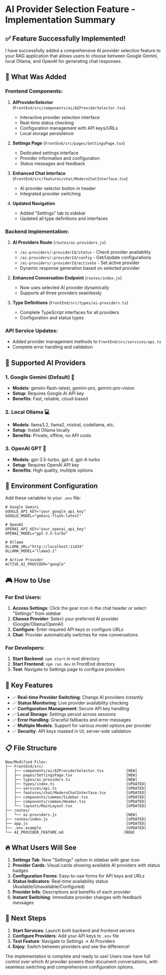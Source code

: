 # AI Provider Selection Feature - Implementation Summary

## ✅ Feature Successfully Implemented!

I have successfully added a comprehensive AI provider selection feature to your RAG application that allows users to choose between Google Gemini, local Ollama, and OpenAI for generating chat responses.

## 🎯 What Was Added

### Frontend Components:
1. **AIProviderSelector** (`FrontEnd/src/components/ai/AIProviderSelector.tsx`)
   - Interactive provider selection interface
   - Real-time status checking
   - Configuration management with API keys/URLs
   - Local storage persistence

2. **Settings Page** (`FrontEnd/src/pages/SettingsPage.tsx`)
   - Dedicated settings interface
   - Provider information and configuration
   - Status messages and feedback

3. **Enhanced Chat Interface** (`FrontEnd/src/features/chat/ModernChatInterface.tsx`)
   - AI provider selector button in header
   - Integrated provider switching

4. **Updated Navigation** 
   - Added "Settings" tab to sidebar
   - Updated all type definitions and interfaces

### Backend Implementation:
1. **AI Providers Route** (`routes/ai-providers.js`)
   - `/ai-providers/:providerId/status` - Check provider availability
   - `/ai-providers/:providerId/config` - Get/Update configurations
   - `/ai-providers/:providerId/activate` - Set active provider
   - Dynamic response generation based on selected provider

2. **Enhanced Conversation Endpoint** (`routes/index.js`)
   - Now uses selected AI provider dynamically
   - Supports all three providers seamlessly

3. **Type Definitions** (`FrontEnd/src/types/ai-providers.ts`)
   - Complete TypeScript interfaces for all providers
   - Configuration and status types

### API Service Updates:
- Added provider management methods to `FrontEnd/src/services/api.ts`
- Complete error handling and validation

## 🚀 Supported AI Providers

### 1. Google Gemini (Default) 🧠
- **Models**: gemini-flash-latest, gemini-pro, gemini-pro-vision
- **Setup**: Requires Google AI API key
- **Benefits**: Fast, reliable, cloud-based

### 2. Local Ollama 💻
- **Models**: llama3.2, llama2, mistral, codellama, etc.
- **Setup**: Install Ollama locally
- **Benefits**: Private, offline, no API costs

### 3. OpenAI GPT 🚀
- **Models**: gpt-3.5-turbo, gpt-4, gpt-4-turbo
- **Setup**: Requires OpenAI API key
- **Benefits**: High quality, multiple options

## 🔧 Environment Configuration

Add these variables to your `.env` file:

```env
# Google Gemini
GOOGLE_API_KEY="your_google_api_key"
GOOGLE_MODEL="gemini-flash-latest"

# OpenAI
OPENAI_API_KEY="your_openai_api_key" 
OPENAI_MODEL="gpt-3.5-turbo"

# Ollama
OLLAMA_URL="http://localhost:11434"
OLLAMA_MODEL="llama3.2"

# Active Provider
ACTIVE_AI_PROVIDER="google"
```

## 🎮 How to Use

### For End Users:
1. **Access Settings**: Click the gear icon in the chat header or select "Settings" from sidebar
2. **Choose Provider**: Select your preferred AI provider (Google/Ollama/OpenAI)
3. **Configure**: Enter required API keys or configure URLs
4. **Chat**: Provider automatically switches for new conversations

### For Developers:
1. **Start Backend**: `npm start` in root directory
2. **Start Frontend**: `npm run dev` in FrontEnd directory
3. **Test**: Navigate to Settings page to configure providers

## 🌟 Key Features

- ✅ **Real-time Provider Switching**: Change AI providers instantly
- ✅ **Status Monitoring**: Live provider availability checking
- ✅ **Configuration Management**: Secure API key handling
- ✅ **Local Storage**: Settings persist across sessions
- ✅ **Error Handling**: Graceful fallbacks and error messages
- ✅ **Multiple Models**: Support for various model options per provider
- ✅ **Security**: API keys masked in UI, server-side validation

## 📋 File Structure

```
New/Modified Files:
├── FrontEnd/src/
│   ├── components/ai/AIProviderSelector.tsx          [NEW]
│   ├── pages/SettingsPage.tsx                        [NEW] 
│   ├── types/ai-providers.ts                         [NEW]
│   ├── types/index.ts                                [UPDATED]
│   ├── services/api.ts                               [UPDATED]
│   ├── features/chat/ModernChatInterface.tsx         [UPDATED]
│   ├── components/common/Sidebar.tsx                 [UPDATED]
│   ├── components/common/Header.tsx                  [UPDATED]
│   └── layouts/MainLayout.tsx                        [UPDATED]
├── routes/
│   └── ai-providers.js                               [NEW]
├── routes/index.js                                   [UPDATED]
├── app.js                                            [UPDATED]
├── .env.example                                      [UPDATED]
└── AI_PROVIDER_FEATURE.md                           [NEW]
```

## 🔥 What Users Will See

1. **Settings Tab**: New "Settings" option in sidebar with gear icon
2. **Provider Cards**: Visual cards showing available AI providers with status badges
3. **Configuration Forms**: Easy-to-use forms for API keys and URLs
4. **Status Indicators**: Real-time availability status (Available/Unavailable/Configured)
5. **Provider Info**: Descriptions and benefits of each provider
6. **Instant Switching**: Immediate provider changes with feedback messages

## 🎯 Next Steps

1. **Start Services**: Launch both backend and frontend servers
2. **Configure Providers**: Add your API keys to `.env` file
3. **Test Feature**: Navigate to Settings → AI Providers
4. **Enjoy**: Switch between providers and see the difference!

The implementation is complete and ready to use! Users now have full control over which AI provider powers their document conversations, with seamless switching and comprehensive configuration options.